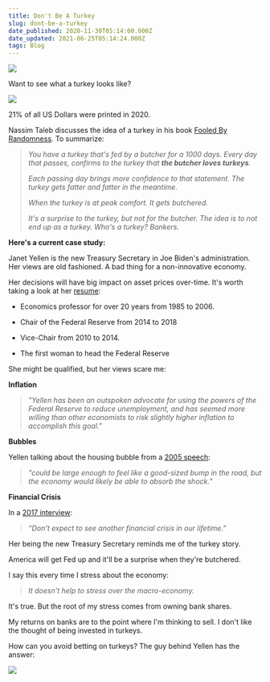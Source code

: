 ```yaml
---
title: Don't Be A Turkey
slug: dont-be-a-turkey
date_published: 2020-11-30T05:14:00.000Z
date_updated: 2021-06-25T05:14:24.000Z
tags: Blog
---
```


![](https://mcusercontent.com/13d6f824588a2db77eb01adbf/images/5f4a7613-eeee-4dd0-86f5-5eb11f7fc6da.gif)

Want to see what a turkey looks like?

![](https://mcusercontent.com/13d6f824588a2db77eb01adbf/images/9c0f4ad0-43f8-4a75-a8d3-ef313810815b.png)

21% of all US Dollars were printed in 2020.

Nassim Taleb discusses the idea of a turkey in his book [Fooled By Randomness](https://www.amazon.com/Fooled-Randomness-Hidden-Chance-Markets/dp/0812975219). To summarize:

> *You have a turkey that's fed by a butcher for a 1000 days. Every day that passes, confirms to the turkey that **the butcher loves turkeys**.*
> 
> *Each passing day brings more confidence to that statement. The turkey gets fatter and fatter in the meantime.*
> 
> *When the turkey is at peak comfort. It gets butchered.*
> 
> *It's a surprise to the turkey, but not for the butcher. The idea is to not end up as a turkey. Who's a turkey? Bankers.*

**Here's a current case study:**

Janet Yellen is the new Treasury Secretary in Joe Biden's administration. Her views are old fashioned. A bad thing for a non-innovative economy.

Her decisions will have big impact on asset prices over-time. It's worth taking a look at her [resume](https://en.wikipedia.org/wiki/Janet_Yellen):

- Economics professor for over 20 years from 1985 to 2006.

- Chair of the Federal Reserve from 2014 to 2018

- Vice-Chair from 2010 to 2014.

- The first woman to head the Federal Reserve

She might be qualified, but her views scare me:

**Inflation**

> *"Yellen has been an outspoken advocate for using the powers of the Federal Reserve to reduce unemployment, and has seemed more willing than other economists to risk slightly higher inflation to accomplish this goal."*

**Bubbles**

Yellen talking about the housing bubble from a [2005 speech](https://www.frbsf.org/our-district/press/presidents-speeches/yellen-speeches/2005/october/housing-bubbles-and-monetary-policy/):

> *"could be large enough to feel like a good-sized bump in the road, but the economy would likely be able to absorb the shock.*"

**Financial Crisis**

In a [2017 interview](https://www.youtube.com/watch?v=PQegkbrZU9s):

> *“Don't expect to see another financial crisis in our lifetime.”*

Her being the new Treasury Secretary reminds me of the turkey story.

America will get Fed up and it'll be a surprise when they're butchered. 

I say this every time I stress about the economy:

> *It doesn't help to stress over the macro-economy.*

It's true. But the root of my stress comes from owning bank shares.

My returns on banks are to the point where I'm thinking to sell. I don't like the thought of being invested in turkeys.

How can you avoid betting on turkeys? The guy behind Yellen has the answer:

![](https://mcusercontent.com/13d6f824588a2db77eb01adbf/images/8c5539c0-8bbb-4a67-bb39-4c3f2f6c7b33.jpeg)
